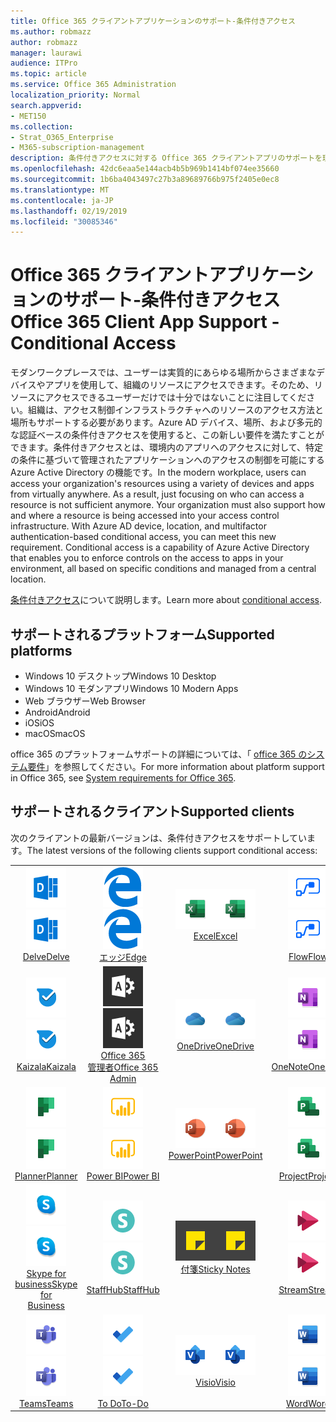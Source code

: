```yaml
---
title: Office 365 クライアントアプリケーションのサポート-条件付きアクセス
ms.author: robmazz
author: robmazz
manager: laurawi
audience: ITPro
ms.topic: article
ms.service: Office 365 Administration
localization_priority: Normal
search.appverid:
- MET150
ms.collection:
- Strat_O365_Enterprise
- M365-subscription-management
description: 条件付きアクセスに対する Office 365 クライアントアプリのサポートを理解する
ms.openlocfilehash: 42dc6eaa5e144acb4b5b969b1414bf074ee35660
ms.sourcegitcommit: 1b6ba4043497c27b3a89689766b975f2405e0ec8
ms.translationtype: MT
ms.contentlocale: ja-JP
ms.lasthandoff: 02/19/2019
ms.locfileid: "30085346"
---
```

# <a name="office-365-client-app-support---conditional-access"></a><span data-ttu-id="16039-103">Office 365 クライアントアプリケーションのサポート-条件付きアクセス</span><span class="sxs-lookup"><span data-stu-id="16039-103">Office 365 Client App Support - Conditional Access</span></span>

<span data-ttu-id="16039-p101">モダンワークプレースでは、ユーザーは実質的にあらゆる場所からさまざまなデバイスやアプリを使用して、組織のリソースにアクセスできます。そのため、リソースにアクセスできるユーザーだけでは十分ではないことに注目してください。組織は、アクセス制御インフラストラクチャへのリソースのアクセス方法と場所もサポートする必要があります。Azure AD デバイス、場所、および多元的な認証ベースの条件付きアクセスを使用すると、この新しい要件を満たすことができます。条件付きアクセスとは、環境内のアプリへのアクセスに対して、特定の条件に基づいて管理されたアプリケーションへのアクセスの制御を可能にする Azure Active Directory の機能です。</span><span class="sxs-lookup"><span data-stu-id="16039-p101">In the modern workplace, users can access your organization's resources using a variety of devices and apps from virtually anywhere. As a result, just focusing on who can access a resource is not sufficient anymore. Your organization must also support how and where a resource is being accessed into your access control infrastructure. With Azure AD device, location, and multifactor authentication-based conditional access, you can meet this new requirement. Conditional access is a capability of Azure Active Directory that enables you to enforce controls on the access to apps in your environment, all based on specific conditions and managed from a central location.</span></span> 

<span data-ttu-id="16039-109">[条件付きアクセス](https://docs.microsoft.com/azure/active-directory/conditional-access/)について説明します。</span><span class="sxs-lookup"><span data-stu-id="16039-109">Learn more about [conditional access](https://docs.microsoft.com/azure/active-directory/conditional-access/).</span></span>

## <a name="supported-platforms"></a><span data-ttu-id="16039-110">サポートされるプラットフォーム</span><span class="sxs-lookup"><span data-stu-id="16039-110">Supported platforms</span></span>

 - <span data-ttu-id="16039-111">Windows 10 デスクトップ</span><span class="sxs-lookup"><span data-stu-id="16039-111">Windows 10 Desktop</span></span>
 - <span data-ttu-id="16039-112">Windows 10 モダンアプリ</span><span class="sxs-lookup"><span data-stu-id="16039-112">Windows 10 Modern Apps</span></span>
 - <span data-ttu-id="16039-113">Web ブラウザー</span><span class="sxs-lookup"><span data-stu-id="16039-113">Web Browser</span></span>
 - <span data-ttu-id="16039-114">Android</span><span class="sxs-lookup"><span data-stu-id="16039-114">Android</span></span>
 - <span data-ttu-id="16039-115">iOS</span><span class="sxs-lookup"><span data-stu-id="16039-115">iOS</span></span>
 - <span data-ttu-id="16039-116">macOS</span><span class="sxs-lookup"><span data-stu-id="16039-116">macOS</span></span>

<span data-ttu-id="16039-117">office 365 のプラットフォームサポートの詳細については、「 [office 365 のシステム要件](https://products.office.com/office-system-requirements)」を参照してください。</span><span class="sxs-lookup"><span data-stu-id="16039-117">For more information about platform support in Office 365, see [System requirements for Office 365](https://products.office.com/office-system-requirements).</span></span>

## <a name="supported-clients"></a><span data-ttu-id="16039-118">サポートされるクライアント</span><span class="sxs-lookup"><span data-stu-id="16039-118">Supported clients</span></span>

<span data-ttu-id="16039-119">次のクライアントの最新バージョンは、条件付きアクセスをサポートしています。</span><span class="sxs-lookup"><span data-stu-id="16039-119">The latest versions of the following clients support conditional access:</span></span>

| | | | | | |
|:---:|:---:|:---:|:---:|:---:|:---:|
| <span data-ttu-id="16039-120">![Delve アイコン](media/o365-delve-64x64.png)</span><span class="sxs-lookup"><span data-stu-id="16039-120">![Delve icon](media/o365-delve-64x64.png)</span></span> <br> [<span data-ttu-id="16039-121">Delve</span><span class="sxs-lookup"><span data-stu-id="16039-121">Delve</span></span>](https://products.office.com/business/intelligent-search) | <span data-ttu-id="16039-122">![エッジアイコン](media/o365-edge-64x64.png)</span><span class="sxs-lookup"><span data-stu-id="16039-122">![Edge icon](media/o365-edge-64x64.png)</span></span> <br> [<span data-ttu-id="16039-123">エッジ</span><span class="sxs-lookup"><span data-stu-id="16039-123">Edge</span></span>](https://www.microsoft.com/windows/microsoft-edge) | <span data-ttu-id="16039-124">![[Excel] アイコン](media/o365-excel-64x64.png)</span><span class="sxs-lookup"><span data-stu-id="16039-124">![Excel icon](media/o365-excel-64x64.png)</span></span> <br> [<span data-ttu-id="16039-125">Excel</span><span class="sxs-lookup"><span data-stu-id="16039-125">Excel</span></span>](https://products.office.com/excel) | <span data-ttu-id="16039-126">![フローアイコン](media/o365-flow-64x64.png)</span><span class="sxs-lookup"><span data-stu-id="16039-126">![Flow icon](media/o365-flow-64x64.png)</span></span> <br> [<span data-ttu-id="16039-127">Flow</span><span class="sxs-lookup"><span data-stu-id="16039-127">Flow</span></span>](https://flow.microsoft.com) | <span data-ttu-id="16039-128">![フォームアイコン](media/o365-forms-64x64.png)</span><span class="sxs-lookup"><span data-stu-id="16039-128">![Forms icon](media/o365-forms-64x64.png)</span></span> <br> [<span data-ttu-id="16039-129">フォーム</span><span class="sxs-lookup"><span data-stu-id="16039-129">Forms</span></span>](https://flow.microsoft.com/connectors/shared_microsoftforms/microsoft-forms/) |
| <span data-ttu-id="16039-130">![Kaizala アイコン](media/o365-kaizala-64x64.png)</span><span class="sxs-lookup"><span data-stu-id="16039-130">![Kaizala icon](media/o365-kaizala-64x64.png)</span></span> <br> [<span data-ttu-id="16039-131">Kaizala</span><span class="sxs-lookup"><span data-stu-id="16039-131">Kaizala</span></span>](https://products.office.com/en/business/microsoft-kaizala) | <span data-ttu-id="16039-132">![Office 365 管理者アイコン](media/o365-o365admin-64x64.png)</span><span class="sxs-lookup"><span data-stu-id="16039-132">![Office 365 Admin icon](media/o365-o365admin-64x64.png)</span></span> <br> [<span data-ttu-id="16039-133">Office 365 <br>管理者</span><span class="sxs-lookup"><span data-stu-id="16039-133">Office 365 <br> Admin</span></span>](https://products.office.com/business/manage-office-365-admin-app) | <span data-ttu-id="16039-134">![OneDrive for business アイコン](media/o365-OneDrive-64x64.png)</span><span class="sxs-lookup"><span data-stu-id="16039-134">![OneDrive for Business icon](media/o365-OneDrive-64x64.png)</span></span> <br> [<span data-ttu-id="16039-135">OneDrive</span><span class="sxs-lookup"><span data-stu-id="16039-135">OneDrive</span></span>](https://products.office.com/onedrive-for-business/online-cloud-storage) | <span data-ttu-id="16039-136">![OneNote アイコン](media/o365-OneNote-64x64.png)</span><span class="sxs-lookup"><span data-stu-id="16039-136">![OneNote icon](media/o365-OneNote-64x64.png)</span></span> <br> [<span data-ttu-id="16039-137">OneNote</span><span class="sxs-lookup"><span data-stu-id="16039-137">OneNote</span></span>](https://products.office.com/onenote) | <span data-ttu-id="16039-138">![Outlook アイコン](media/o365-outlook-64x64.png)</span><span class="sxs-lookup"><span data-stu-id="16039-138">![Outlook icon](media/o365-outlook-64x64.png)</span></span> <br> [<span data-ttu-id="16039-139">Outlook</span><span class="sxs-lookup"><span data-stu-id="16039-139">Outlook</span></span>](https://products.office.com/outlook) |
| <span data-ttu-id="16039-140">![Planner アイコン](media/o365-planner-64x64.png)</span><span class="sxs-lookup"><span data-stu-id="16039-140">![Planner icon](media/o365-planner-64x64.png)</span></span> <br> [<span data-ttu-id="16039-141">Planner</span><span class="sxs-lookup"><span data-stu-id="16039-141">Planner</span></span>](https://products.office.com/business/task-management-software) | <span data-ttu-id="16039-142">![PowerBI アイコン](media/o365-powerbi-64x64.png)</span><span class="sxs-lookup"><span data-stu-id="16039-142">![PowerBI icon](media/o365-powerbi-64x64.png)</span></span> <br> [<span data-ttu-id="16039-143">Power BI</span><span class="sxs-lookup"><span data-stu-id="16039-143">Power BI</span></span>](https://powerbi.microsoft.com) | <span data-ttu-id="16039-144">![[PowerPoint] アイコン](media/o365-powerpoint-64x64.png)</span><span class="sxs-lookup"><span data-stu-id="16039-144">![PowerPoint icon](media/o365-powerpoint-64x64.png)</span></span> <br> [<span data-ttu-id="16039-145">PowerPoint</span><span class="sxs-lookup"><span data-stu-id="16039-145">PowerPoint</span></span>](https://products.office.com/powerpoint) | <span data-ttu-id="16039-146">![プロジェクトアイコン](media/o365-project-64x64.png)</span><span class="sxs-lookup"><span data-stu-id="16039-146">![Project icon](media/o365-project-64x64.png)</span></span> <br> [<span data-ttu-id="16039-147">Project</span><span class="sxs-lookup"><span data-stu-id="16039-147">Project</span></span>](https://products.office.com/project) | <span data-ttu-id="16039-148">![SharePoint アイコン](media/o365-sharepoint-64x64.png)</span><span class="sxs-lookup"><span data-stu-id="16039-148">![SharePoint icon](media/o365-sharepoint-64x64.png)</span></span> <br> [<span data-ttu-id="16039-149">Sharepoint</span><span class="sxs-lookup"><span data-stu-id="16039-149">Sharepoint</span></span>](https://products.office.com/sharepoint) 
| <span data-ttu-id="16039-150">![Skype for business アイコン](media/o365-skypeforbusiness-64x64.png)</span><span class="sxs-lookup"><span data-stu-id="16039-150">![Skype for Business icon](media/o365-skypeforbusiness-64x64.png)</span></span> <br> [<span data-ttu-id="16039-151">Skype for <br> business</span><span class="sxs-lookup"><span data-stu-id="16039-151">Skype for <br> Business</span></span>](https://www.skype.com/business/) | <span data-ttu-id="16039-152">![StaffHub アイコン](media/o365-staffhub-64x64.png)</span><span class="sxs-lookup"><span data-stu-id="16039-152">![StaffHub icon](media/o365-staffhub-64x64.png)</span></span> <br> [<span data-ttu-id="16039-153">StaffHub</span><span class="sxs-lookup"><span data-stu-id="16039-153">StaffHub</span></span>](https://products.office.com/microsoft-staffhub/staff-scheduling-software) | <span data-ttu-id="16039-154">![付箋アイコン](media/o365-stickynotes-64x64.png)</span><span class="sxs-lookup"><span data-stu-id="16039-154">![Sticky Notes icon](media/o365-stickynotes-64x64.png)</span></span> <br> [<span data-ttu-id="16039-155">付箋</span><span class="sxs-lookup"><span data-stu-id="16039-155">Sticky Notes</span></span>](https://www.microsoft.com/p/microsoft-sticky-notes/9nblggh4qghw) | <span data-ttu-id="16039-156">![ストリームアイコン](media/o365-stream-64x64.png)</span><span class="sxs-lookup"><span data-stu-id="16039-156">![Stream icon](media/o365-stream-64x64.png)</span></span> <br> [<span data-ttu-id="16039-157">Stream</span><span class="sxs-lookup"><span data-stu-id="16039-157">Stream</span></span>](https://stream.microsoft.com) | <span data-ttu-id="16039-158">![Sway アイコン](media/o365-sway-64x64.png)</span><span class="sxs-lookup"><span data-stu-id="16039-158">![Sway icon](media/o365-sway-64x64.png)</span></span> <br> [<span data-ttu-id="16039-159">Sway</span><span class="sxs-lookup"><span data-stu-id="16039-159">Sway</span></span>](https://sway.com) 
| <span data-ttu-id="16039-160">![Teams アイコン](media/o365-teams-64x64.png)</span><span class="sxs-lookup"><span data-stu-id="16039-160">![Teams icon](media/o365-teams-64x64.png)</span></span> <br> [<span data-ttu-id="16039-161">Teams</span><span class="sxs-lookup"><span data-stu-id="16039-161">Teams</span></span>](https://products.office.com/microsoft-teams/group-chat-software) | <span data-ttu-id="16039-162">![To do アイコン](media/o365-todo-64x64.png)</span><span class="sxs-lookup"><span data-stu-id="16039-162">![To-Do icon](media/o365-todo-64x64.png)</span></span> <br> [<span data-ttu-id="16039-163">To Do</span><span class="sxs-lookup"><span data-stu-id="16039-163">To-Do</span></span>](https://todo.microsoft.com) | <span data-ttu-id="16039-164">![Visio アイコン](media/o365-visio-64x64.png)</span><span class="sxs-lookup"><span data-stu-id="16039-164">![Visio icon](media/o365-visio-64x64.png)</span></span> <br> [<span data-ttu-id="16039-165">Visio</span><span class="sxs-lookup"><span data-stu-id="16039-165">Visio</span></span>](https://products.office.com/visio/flowchart-software) | <span data-ttu-id="16039-166">![[Word] アイコン](media/o365-word-64x64.png)</span><span class="sxs-lookup"><span data-stu-id="16039-166">![Word icon](media/o365-word-64x64.png)</span></span> <br> [<span data-ttu-id="16039-167">Word</span><span class="sxs-lookup"><span data-stu-id="16039-167">Word</span></span>](https://products.office.com/word) | <span data-ttu-id="16039-168">![Yammer アイコン](media/o365-yammer-64x64.png)</span><span class="sxs-lookup"><span data-stu-id="16039-168">![Yammer icon](media/o365-yammer-64x64.png)</span></span> <br> [<span data-ttu-id="16039-169">Yammer</span><span class="sxs-lookup"><span data-stu-id="16039-169">Yammer</span></span>](https://products.office.com/yammer/yammer-overview)